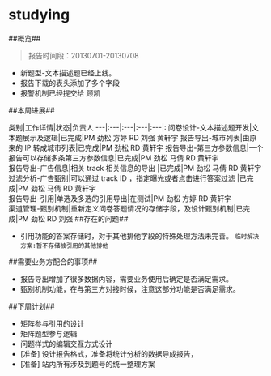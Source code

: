 studying
========


##概览##
>报告时间段：20130701-20130708


* 新题型-文本描述题已经上线。
* 报告下载的表头添加了多个字段
* 报警机制已经提交给 顾凯

##本周进展##


类别|工作详情|状态|负责人
---|:---|:---|:---|:---|:
问卷设计-文本描述题开发|文本题展示及逻辑|已完成|PM 劲松 方婷 RD 刘强 黄轩宇
报告导出-城市列表|由原来的 IP 转成城市列表|已完成|PM 劲松 RD 黄轩宇
报告导出-第三方参数信息|一个报告可以存储多条第三方参数信息|已完成|PM 劲松 马倩 RD 黄轩宇  
报告导出-广告信息|相关 track 相关信息的导出 |已完成|PM 劲松 马倩 RD 黄轩宇  
过滤分析-广告甄别|可以通过 track ID ，指定曝光或者点击进行答案过滤 |已完成|PM 劲松 马倩 RD 黄轩宇  
报告导出-引用|单选及多选的引用导出|在测试|PM 劲松 方婷 RD 黄轩宇  
渠道管理-甄别机制|重新定义问卷答题情况的存储字段，及设计甄别机制|已完成|PM 劲松 RD 刘强
##存在的问题##

* 引用功能的答案存储时，对于其他排他字段的特殊处理方法未完善。 `临时解决方案:暂不存储被引用的其他排他`


##需要业务方配合的事项##

* 报告导出增加了很多数据内容，需要业务使用后确定是否满足需求。
* 甄别机制功能，在与第三方对接时候，注意这部分功能是否满足需求。


##下周计划##

* 矩阵参与引用的设计
* 矩阵题型参与逻辑
* 问题样式的编辑交互方式设计
* [准备] 设计报告格式，准备将统计分析的数据导成报告，
* [准备] 站内所有涉及到题号的统一整理方案
